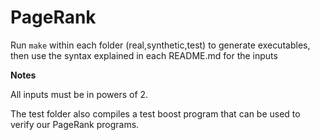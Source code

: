 PageRank
========

Run ```make``` within each folder (real,synthetic,test) to generate executables, then use the syntax explained in each README.md for the inputs

**Notes**

All inputs must be in powers of 2.

The test folder also compiles a test boost program that can be used to verify our PageRank programs. 

